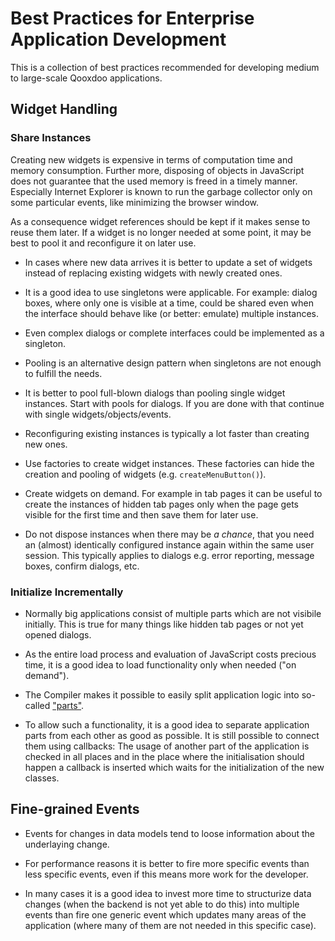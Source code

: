 # Best Practices for Enterprise Application Development

This is a collection of best practices recommended for developing
medium to large-scale Qooxdoo applications.

## Widget Handling

### Share Instances

Creating new widgets is expensive in terms of computation time and
memory consumption. Further more, disposing of objects in JavaScript
does not guarantee that the used memory is freed in a timely manner.
Especially Internet Explorer is known to run the garbage collector
only on some particular events, like minimizing the browser window.

As a consequence widget references should be kept if it makes sense to
reuse them later. If a widget is no longer needed at some point, it
may be best to pool it and reconfigure it on later use.

-   In cases where new data arrives it is better to update a set of
    widgets instead of replacing existing widgets with newly created ones.

-   It is a good idea to use singletons were applicable. For example:
    dialog boxes, where only one is visible at a time, could be shared
    even when the interface should behave like (or better: emulate)
    multiple instances.

-   Even complex dialogs or complete interfaces could be implemented as a
    singleton.

-   Pooling is an alternative design pattern when singletons are not
    enough to fulfill the needs.

-   It is better to pool full-blown dialogs than pooling single widget
    instances. Start with pools for dialogs. If you are done with that
    continue with single widgets/objects/events.

-   Reconfiguring existing instances is typically a lot faster than 
    creating new ones.

-   Use factories to create widget instances. These factories can hide the
    creation and pooling of widgets (e.g. `createMenuButton()`).

-   Create widgets on demand. For example in tab pages it can be useful to
    create the instances of hidden tab pages only when the page gets
    visible for the first time and then save them for later use.

-   Do not dispose instances when there may be _a chance_, that you need
    an (almost) identically configured instance again within the same user
    session. This typically applies to dialogs e.g. error reporting,
    message boxes, confirm dialogs, etc.

### Initialize Incrementally

-   Normally big applications consist of multiple parts which are not
    visibile initially. This is true for many things like hidden tab pages
    or not yet opened dialogs.

-   As the entire load process and evaluation of JavaScript costs precious
    time, it is a good idea to load functionality only when needed ("on
    demand").

-   The Compiler makes it possible to easily split application logic into
    so-called ["parts"](howto/parts.md).

-   To allow such a functionality, it is a good idea to separate
    application parts from each other as good as possible. It is still
    possible to connect them using callbacks: The usage of another part of
    the application is checked in all places and in the place where the
    initialisation should happen a callback is inserted which waits for
    the initialization of the new classes.

## Fine-grained Events

-   Events for changes in data models tend to loose information about the
    underlaying change.

-   For performance reasons it is better to fire more specific events than
    less specific events, even if this means more work for the developer.

-   In many cases it is a good idea to invest more time to structurize
    data changes (when the backend is not yet able to do this) into
    multiple events than fire one generic event which updates many areas
    of the application (where many of them are not needed in this specific
    case).
